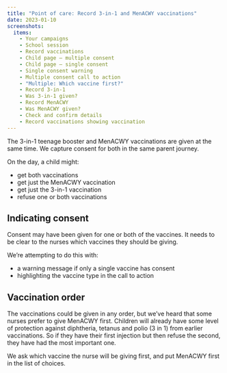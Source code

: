 ```yaml
---
title: "Point of care: Record 3-in-1 and MenACWY vaccinations"
date: 2023-01-10
screenshots:
  items:
    - Your campaigns
    - School session
    - Record vaccinations
    - Child page – multiple consent
    - Child page – single consent
    - Single consent warning
    - Multiple consent call to action
    - "Multiple: Which vaccine first?"
    - Record 3-in-1
    - Was 3-in-1 given?
    - Record MenACWY
    - Was MenACWY given?
    - Check and confirm details
    - Record vaccinations showing vaccination
---
```


The 3-in-1 teenage booster and MenACWY vaccinations are given at the same time. We capture consent for both in the same parent journey.

On the day, a child might:

- get both vaccinations
- get just the MenACWY vaccination
- get just the 3-in-1 vaccination
- refuse one or both vaccinations

## Indicating consent

Consent may have been given for one or both of the vaccines. It needs to be clear to the nurses which vaccines they should be giving.

We’re attempting to do this with:

- a warning message if only a single vaccine has consent
- highlighting the vaccine type in the call to action

## Vaccination order

The vaccinations could be given in any order, but we’ve heard that some nurses prefer to give MenACWY first. Children will already have some level of protection against diphtheria, tetanus and polio (3 in 1) from earlier vaccinations. So if they have their first injection but then refuse the second, they have had the most important one.

We ask which vaccine the nurse will be giving first, and put MenACWY first in the list of choices.
